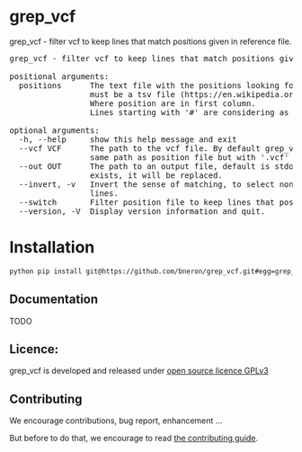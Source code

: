 # grep_vcf

grep_vcf - filter vcf to keep lines that match positions given in reference file.  

<pre>
grep_vcf - filter vcf to keep lines that match positions given in reference file.  

positional arguments:
  positions      The text file with the positions looking for in vcf file. It
                 must be a tsv file (https://en.wikipedia.org/wiki/Tab-separated_values).
                 Where position are in first column.
                 Lines starting with '#' are considering as comments.

optional arguments:
  -h, --help     show this help message and exit
  --vcf VCF      The path to the vcf file. By default grep_vcf search for the
                 same path as position file but with '.vcf' as extension.
  --out OUT      The path to an output file, default is stdout. If the file
                 exists, it will be replaced.
  --invert, -v   Invert the sense of matching, to select non-matching vcf
                 lines.
  --switch       Filter position file to keep lines that position match in vcf
  --version, -V  Display version information and quit.
</pre>

# Installation

```bash
python pip install git@https://github.com/bneron/grep_vcf.git#egg=grep_vcf
```

## Documentation

TODO

## Licence:

grep_vcf is developed and released under [open source licence GPLv3](https://opensource.org/licenses/GPL-3.0)

## Contributing 

We encourage contributions, bug report, enhancement ... 

But before to do that, we encourage to read [the contributing guide](CONTRIBUTING.md).
